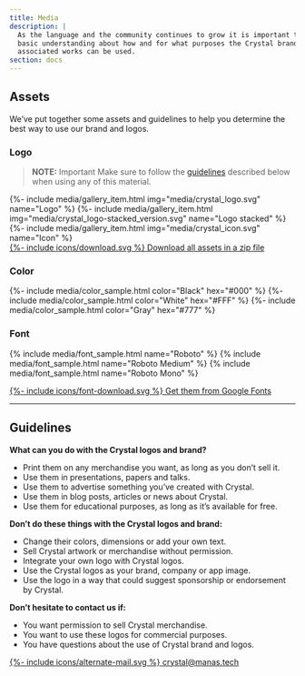 ```yaml
---
title: Media
description: |
  As the language and the community continues to grow it is important to have
  basic understanding about how and for what purposes the Crystal brand and
  associated works can be used.
section: docs
---
```


## Assets

We’ve put together some assets and guidelines to help you determine the best way
to use our brand and logos.

### Logo

> **NOTE:** Important
> Make sure to follow the [guidelines](#guidelines) described below when using any of this material.

<div class="cards-list">
  {%- include media/gallery_item.html img="media/crystal_logo.svg" name="Logo" %}
  {%- include media/gallery_item.html img="media/crystal_logo-stacked_version.svg" name="Logo stacked" %}
  {%- include media/gallery_item.html img="media/crystal_icon.svg" name="Icon" %}
</div>

<div class="link-item">
  <a href="/media/crystal-media-kit-6e57ec7.zip">
    {%- include icons/download.svg %}
    Download all assets in a zip file
  </a>
</div>

### Color

<div class="cards-list">
  {%- include media/color_sample.html color="Black" hex="#000" %}
  {%- include media/color_sample.html color="White" hex="#FFF" %}
  {%- include media/color_sample.html color="Gray" hex="#777" %}
</div>

### Font

{% include media/font_sample.html name="Roboto" %}
{% include media/font_sample.html name="Roboto Medium" %}
{% include media/font_sample.html name="Roboto Mono" %}

<div class="link-item">
  <a href="https://fonts.google.com/selection?query=robot&selection.family=Roboto+Mono:500|Roboto:400,500" target="_blank">
    {%- include icons/font-download.svg %}
    Get them from Google Fonts
  </a>
</div>

<hr />

## Guidelines

**What can you do with the Crystal logos and brand?**

<ul class="yes">
  <li>Print them on any merchandise you want, as long as you don’t sell it.</li>
  <li>Use them in presentations, papers and talks. </li>
  <li>Use them to advertise something you’ve created with Crystal.</li>
  <li>Use them in blog posts, articles or news about Crystal.</li>
  <li>Use them for educational purposes, as long as it’s available for free. </li>
</ul>

**Don’t do these things with the Crystal logos and brand:**

<ul class="no">
  <li>Change their colors, dimensions or add your own text.</li>
  <li>Sell Crystal artwork or merchandise without permission.</li>
  <li>Integrate your own logo with Crystal logos.</li>
  <li>Use the Crystal logos as your brand, company or app image.</li>
  <li>Use the logo in a way that could suggest sponsorship or endorsement by Crystal.</li>
</ul>

**Don’t hesitate to contact us if:**

- You want permission to sell Crystal merchandise.
- You want to use these logos for commercial purposes.
- You have questions about the use of Crystal brand and logos.

<div class="link-item">
  <a href="mailto:crystal@manas.tech">
    {%- include icons/alternate-mail.svg %}
    crystal@manas.tech
  </a>
</div>
